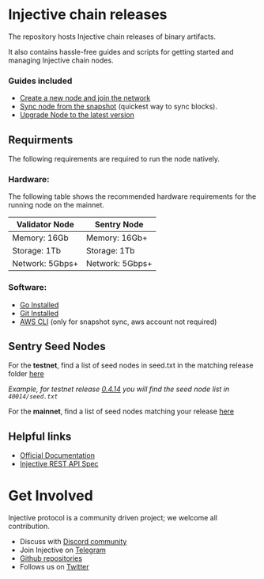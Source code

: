 # Injective chain releases

The repository hosts Injective chain releases of binary artifacts.

It also contains hassle-free guides and scripts for getting started and managing Injective chain nodes.

### Guides included

* [Create a new node and join the network](guides/new-node.md)
* [Sync node from the snapshot](guides/sync-node.md) (quickest way to sync blocks).
* [Upgrade Node to the latest version](guides/upgrade-node.md)


## Requirments
The following requirements are required to run the node natively.

### Hardware:
The following table shows the recommended hardware requirements for the running node on the mainnet.

| Validator Node | Sentry Node |
| -----------------| ---------------|
| Memory: 16Gb     | Memory: 16Gb+  |
| Storage: 1Tb     | Storage: 1Tb   |
| Network: 5Gbps+  | Network: 5Gbps+|


### Software:

* [Go Installed][go-install-link]
* [Git Installed][git-link]
* [AWS CLI][aws-cli-install-link] (only for snapshot sync, aws account not required)


## Sentry Seed Nodes
For the **testnet**, find a list of seed nodes in seed.txt in the matching release folder [here][injective-netconf-test]

*Example, for testnet release [0.4.14](https://github.com/InjectiveLabs/injective-chain-releases/releases/tag/v0.4.14-1632990203)
you will find the seed node list in `40014/seed.txt`*

For the **mainnet**, find a list of seed nodes matching your release [here][injective-netconf-main]

## Helpful links
* [Official Documentation][injective-docs]
* [Injective REST API Spec][injective-rest-api-link]

# Get Involved
Injective protocol  is a community driven project; we welcome all contribution.
* Discuss with [Discord community][discord-community-link]
* Join Injective on [Telegram][telegram-community-link]
* [Github repositories][injective-github-repo]
* Follows us on [Twitter][injective-twitter-link]


[sync-node-link]:
[create-node-link]:
[upgrade-node-link]: https://docs.injective.network/docs/staking/mainnet/validate-on-mainnet/upgrading-your-node
[go-install-link]: https://golang.org/doc/install
[git-link]:https://github.com/git-guides/install-git
[aws-cli-install-link]: https://docs.aws.amazon.com/cli/latest/userguide/cli-chap-install.html
[discord-community-link]: https://discord.com/invite/injective
[telegram-community-link]: https://t.me/joininjective
[injective-rest-api-link]: https://staking-lcd.injective.network/swagger/
[injective-github-repo]: https://github.com/InjectiveLabs
[injective-docs]: https://chain.injective.network/
[injective-twitter-link]: https://twitter.com/InjectiveLabs
[injective-netconf-test]: https://github.com/InjectiveLabs/testnet-config/tree/master/staking
[injective-netconf-main]:https://github.com/InjectiveLabs/mainnet-config
